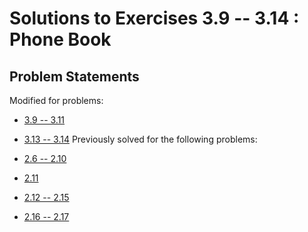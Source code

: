 # Solutions to Exercises 3.9 -- 3.14 : Phone Book


## Problem Statements

Modified for problems:
- [3.9 -- 3.11](https://fullstackopen.com/en/part3/deploying_app_to_internet#exercises-3-9-3-11)

- [3.13 -- 3.14](https://fullstackopen.com/en/part3/saving_data_to_mongo_db#exercises-3-13-3-14)
Previously solved for the following problems:

- [2.6 -- 2.10](https://fullstackopen.com/en/part2/forms#exercises-2-6-2-10)
- [2.11](https://fullstackopen.com/en/part2/getting_data_from_server#exercise-2-11)
- [2.12 -- 2.15](https://fullstackopen.com/en/part2/altering_data_in_server#exercises-2-12-2-15)
- [2.16 -- 2.17](https://fullstackopen.com/en/part2/adding_styles_to_react_app#exercises-2-16-2-17)

